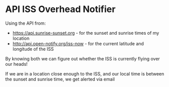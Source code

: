# API ISS Overhead Notifier
Using the API from:
- https://api.sunrise-sunset.org - for the sunset and sunrise times of my location
- http://api.open-notify.org/iss-now - for the current latitude and longitude of the ISS

By knowing both we can figure out whether the ISS is currently flying over our heads!

If we are in a location close enough to the ISS, and our local time is between the sunset and sunrise time, we get alerted via email
